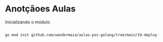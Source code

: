 # Anotçãoes Aulas

Inicializando o módulo

```bash

go mod init github.com/wandermaia/aulas-pos-golang/tree/main/19-deploy-k8s

```
